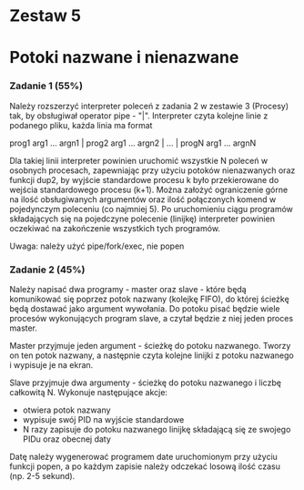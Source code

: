 # Zestaw 5 

# Potoki nazwane i nienazwane

### Zadanie 1 (55%)

Należy rozszerzyć interpreter poleceń z zadania 2 w zestawie 3 (Procesy) tak, by obsługiwał operator pipe - "|". Interpreter czyta kolejne linie z podanego pliku, każda linia ma format

prog1 arg1 ... argn1 | prog2 arg1 ... argn2 | ... | progN arg1 ... argnN

Dla takiej linii interpreter powinien uruchomić wszystkie N poleceń w osobnych procesach, zapewniając przy użyciu potoków nienazwanych oraz funkcji dup2, by wyjście standardowe procesu k było przekierowane do wejścia standardowego procesu (k+1). Można założyć ograniczenie górne na ilość obsługiwanych argumentów oraz ilość połączonych komend w pojedynczym poleceniu (co najmniej 5). Po uruchomieniu ciągu programów składających się na pojedczyne polecenie (linijkę) interpreter powinien oczekiwać na zakończenie wszystkich tych programów.

Uwaga: należy użyć pipe/fork/exec, nie popen

### Zadanie 2 (45%)

Należy napisać dwa programy - master oraz slave - które będą komunikować się poprzez potok nazwany (kolejkę FIFO), do której ścieżkę będą dostawać jako argument wywołania. Do potoku pisać będzie wiele procesów wykonujących program slave, a czytał będzie z niej jeden proces master.

Master przyjmuje jeden argument - ścieżkę do potoku nazwanego. Tworzy on ten potok nazwany, a następnie czyta kolejne linijki z potoku nazwanego i wypisuje je na ekran.

Slave przyjmuje dwa argumenty - ścieżkę do potoku nazwanego i liczbę całkowitą N. Wykonuje następujące akcje:
- otwiera potok nazwany
- wypisuje swój PID na wyjście standardowe
- N razy zapisuje do potoku nazwanego linijkę składającą się ze swojego PIDu oraz obecnej daty

Datę należy wygenerować programem date uruchomionym przy użyciu funkcji popen, a po każdym zapisie należy odczekać losową ilość czasu (np. 2-5 sekund).
